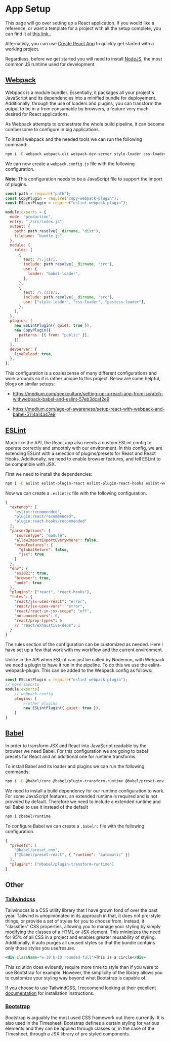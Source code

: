 # App Setup

This page will go over setting up a React application. If you would like a reference, or want a template for a project with all the setup complete, you can find it at [this link.](https://github.com/CityOfLangford/react_template).

Alternativly, you can use [Create React App](https://create-react-app.dev/) to quickly get started with a working project.

Regardless, before we get started you will need to install [NodeJS](https://nodejs.org/en/), the most common JS runtime used for development.

## [Webpack](https://webpack.js.org/)

Webpack is a module bundler. Essentially, it packages all your project's JavaScript and its dependencies into a minified bundle for deployement. Additionally, through the use of loaders and plugins, you can transform the output to be in a from consumable by browsers, a feature very much desired for React applications.

As Webpack attempts to orchestrate the whole build pipeline, it can become combersome to configure in big applications.

To install webpack and the needed tools we can run the following command:

```bash
npm i -D webpack webpack-cli webpack-dev-server style-loader css-loader copy-webpack-plugin
```

We can now create a `webpack.config.js` file with the following configuration.

**Note**: This configuration needs to be a JavaScript file to support the import of plugins.

```js
const path = require("path");
const CopyPlugin = require("copy-webpack-plugin");
const ESLintPlugin = require("eslint-webpack-plugin");

module.exports = {
  mode: "production",
  entry: "./src/index.js",
  output: {
    path: path.resolve(__dirname, "dist"),
    filename: "bundle.js",
  },
  module: {
    rules: [
      {
        test: /\.js$/i,
        include: path.resolve(__dirname, "src"),
        use: {
          loader: "babel-loader",
        },
      },
      {
        test: /\.css$/i,
        include: path.resolve(__dirname, "src"),
        use: ["style-loader", "css-loader", "postcss-loader"],
      },
    ],
  },
  plugins: [
    new ESLintPlugin({ quiet: true }),
    new CopyPlugin({
      patterns: [{ from: "public" }],
    }),
  ],
  devServer: {
    liveReload: true,
  },
};
```

This configuration is a coalescense of many different configurations and work arounds so it is rather unique to this project. Below are some helpful, blogs on similar setups:

- https://medium.com/geekculture/setting-up-a-react-app-from-scratch-withwebpack-babel-and-eslint-57eb3dcaf2e9

- https://medium.com/age-of-awareness/setup-react-with-webpack-and-babel-5114a14a47e9

## [ESLint](https://eslint.org/)

Much like the API, the React app also needs a custom ESLint config to operate correctly and smoothly with our environment. In this config, we are extending ESLint with a selection of plugins/presets for React and React Hooks. Additionally, we need to enable browser features, and tell ESLint to be compatible with JSX.

First we need to install the dependencies:

```bash
npm i -D eslint eslint-plugin-react eslint-plugin-react-hooks eslint-webpack-plugin
```

Now we can create a `.eslintrc` file with the following configuration.

```json
{
  "extends": [
    "eslint:recommended",
    "plugin:react/recommended",
    "plugin:react-hooks/recommended"
  ],
  "parserOptions": {
    "sourceType": "module",
    "allowImportExportEverywhere": false,
    "ecmaFeatures": {
      "globalReturn": false,
      "jsx": true
    }
  },
  "env": {
    "es2021": true,
    "browser": true,
    "node": true
  },
  "plugins": ["react", "react-hooks"],
  "rules": {
    "react/jsx-uses-react": "error",
    "react/jsx-uses-vars": "error",
    "react/react-in-jsx-scope": "off",
    "no-unused-vars": 0,
    "react/prop-types": 0
    // "react/exhaustive-deps": 1
  }
}
```

The rules section of the configuration can be customized as needed. Here I have set up a few that work with my workflow and the current environment.

Unlike in the API when ESLint can just be called by Nodemon, with Webpack we need a plugin to have it run in the pipeline. To do this we use the eslint-webpack-plugin. This can be added to the Webpack config as follows:

```js
const ESLintPlugin = require("eslint-webpack-plugin");
// more imports
module.exports{
    // webpack config
    plugins: [
        //other plugins
        new ESLintPlugin({ quiet: true }),
    ]
}
```

## [Babel](https://babeljs.io/)

In order to transform JSX and React into JavaScript readable by the browser we need Babel. For this configuration we are going to babel presets for React and an additional one for runtime transforms.

To install Babel and its loader and plugins we can run the following commands:

```bash
npm i -D @babel/core @babel/plugin-transform-runtime @babel/preset-env babel-loader @babel/preset-react
```

We need to install a build dependency for our runtime configuration to work. For some JavaScript features, an extended runtime is required and is not provided by default. Therefore we need to include a extended runtime and tell Babel to use it instead of the default

```bash
npm i @babel/runtime
```

To configure Babel we can create a `.babelrc` file with the following configuration.

```json
{
  "presets": [
    "@babel/preset-env",
    ["@babel/preset-react", { "runtime": "automatic" }]
  ],
  "plugins": ["@babel/plugin-transform-runtime"]
}
```

## Other

### [Tailwindcss](https://tailwindcss.com/)

Tailwindcss is a CSS utility library that I have grown fond of over the past year. Tailwind is unopinionated in its approach in that, it does not pre-style things, or provide a set of styles for you to choose from. Instead, it "classifies" CSS properties, allowing you to manage your styling by simply modifying the classes of a HTML or JSX element. This minimizes the need for 95% of all CSS in a project and enables greater reusability of styling. Additionally, it auto purges all unused styles so that the bundle contains only those styles you use/resuse.

```jsx
<div className="w-10 h-10 rounded-full">This is a circle</div>
```

This solution does evidently require more time to style than if you were to use Bootstrap for example. However, the simplicity of the library allows you to customize your styling way beyond what Bootstrap is capable of.

If you choose to use TailwindCSS, I reccomend looking at their excellent [documentation](https://tailwindcss.com/docs) for installation instructions.

### [Bootstrap](https://getbootstrap.com/)

Bootstrap is arguably the most used CSS framework out there currently. It is also used in the Timesheet! Bootstrap defines a certain styling for various elements and they can be applied through classes or, in the case of the Timesheet, through a JSX library of pre styled components.
